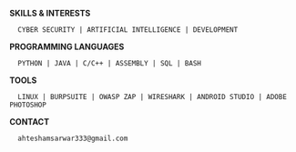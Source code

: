 **SKILLS & INTERESTS**
      
      CYBER SECURITY | ARTIFICIAL INTELLIGENCE | DEVELOPMENT

**PROGRAMMING LANGUAGES**
    
      PYTHON | JAVA | C/C++ | ASSEMBLY | SQL | BASH

**TOOLS**

      LINUX | BURPSUITE | OWASP ZAP | WIRESHARK | ANDROID STUDIO | ADOBE PHOTOSHOP

**CONTACT**
      
      ahteshamsarwar333@gmail.com

<!---
M786453/M786453 is a ✨ special ✨ repository because its `README.md` (this file) appears on your GitHub profile.
You can click the Preview link to take a look at your changes.
--->

